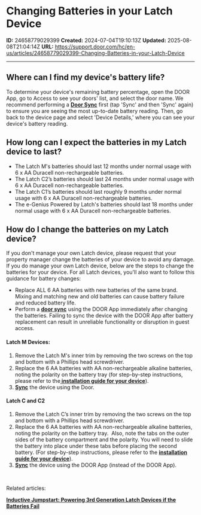 # Changing Batteries in your Latch Device

**ID:** 24658779029399
**Created:** 2024-07-04T19:10:13Z
**Updated:** 2025-08-08T21:04:14Z
**URL:** https://support.door.com/hc/en-us/articles/24658779029399-Changing-Batteries-in-your-Latch-Device

---

<h2 id="h_01HNK4JTVG5VD0VHXEV19HDRHA">Where can I find my device's battery life? </h2>
<p>To determine your device's remaining battery percentage, open the DOOR App, go to Access to see your doors' list, and select the door name. We recommend performing a <strong><span class="wysiwyg-underline"><a href="https://support.door.com/hc/en-us/articles/24658744817303-How-to-perform-a-Door-Update">Door Sync</a></span></strong> first (tap 'Sync' and then 'Sync' again) to ensure you are seeing the most up-to-date battery reading. Then, go back to the device page and select 'Device Details,' where you can see your device's battery reading. </p>
<h2 id="h_01HNK4JTVGNKJHE3RG5RJ1CMEB">How long can I expect the batteries in my Latch device to last?</h2>
<ul>
<li>The Latch M's batteries should last 12 months under normal usage with 6 x AA Duracell non-rechargeable batteries.</li>
<li>The Latch C2’s batteries should last 24 months under normal usage with 6 x AA Duracell non-rechargeable batteries.  </li>
<li>The Latch C1’s batteries should last roughly 9 months under normal usage with 6 x AA Duracell non-rechargeable batteries.  </li>
<li>The e-Genius Powered by Latch's batteries should last 18 months under normal usage with 6 x AA Duracell non-rechargeable batteries.  </li>
</ul>
<h2 id="h_01HNK4JTVGCE9FATFD68FCAVXC">How do I change the batteries on my Latch device?</h2>
<p>If you don't manage your own Latch device, please request that your property manager change the batteries of your device to avoid any damage. If you do manage your own Latch device, below are the steps to change the batteries for your device. For all Latch devices, you'll also want to follow this guidance for battery changes:</p>
<ul>
<li><span style="font-weight: 400;">Replace ALL 6 AA batteries with new batteries of the same brand. Mixing and matching new and old batteries can cause battery failure and reduced battery life.</span></li>
<li><span style="font-weight: 400;">Perform a <span class="wysiwyg-underline"><strong><a href="https://support.door.com/hc/en-us/articles/24658744817303-How-to-perform-a-Door-Update">door sync</a></strong></span> using the DOOR App immediately after changing the batteries. Failing to sync the device with the DOOR App after battery replacement can result in unreliable functionality or disruption in guest access.</span></li>
</ul>
<h4 id="h_01HNK4JTVGN02MWQ0SSM1Q57TZ">Latch M Devices:</h4>
<ol>
<li>
<span style="font-weight: 400;">Remove the Latch M's</span><span style="font-weight: 400;"> inner trim by removing the two screws on the top and bottom with a Phillips head screwdriver.</span>
</li>
<li>
<span style="font-weight: 400;">Replace the 6 AA batteries with AA non-rechargeable alkaline batteries, noting the polarity on the battery tray </span><span style="font-weight: 400;">(for step-by-step instructions, please refer to the</span><strong><span class="wysiwyg-underline"><a href="https://support.door.com/hc/en-us/categories/26988578382359-Hardware-and-Locks" target="_blank" rel="noopener noreferrer"> installation guide for your device</a></span></strong><span style="font-weight: 400;">).</span>
</li>
<li><span style="font-weight: 400;"><strong><span class="wysiwyg-underline"><a href="https://support.door.com/hc/en-us/articles/24658744817303-How-to-perform-a-Door-Update">Sync</a></span></strong> the device using the Door.</span></li>
</ol>
<h4 id="h_01HNK4JTVGPJ2NJ17RFWC2444G">Latch C and C2</h4>
<ol>
<li><span style="font-weight: 400;">Remove the Latch C’s inner trim by removing the two screws on the top and bottom with a Phillips head screwdriver.</span></li>
<li>
<span style="font-weight: 400;">Replace the 6 AA batteries with AA non-rechargeable alkaline batteries</span><span style="font-weight: 400;">, noting the polarity on the battery tray</span><span style="font-weight: 400;">.  Also, note the tabs on the outer sides of the battery compartment and the polarity. You will need to slide the battery into place under these tabs before placing the second battery. (For step-by-step instructions, please refer to the </span><span style="font-weight: 400;"><strong><span class="wysiwyg-underline"><a href="https://support.door.com/hc/en-us/categories/26988578382359-Hardware-and-Locks">installation guide for your device</a></span></strong>).</span>
</li>
<li><span style="font-weight: 400;"><strong><span class="wysiwyg-underline"><a href="https://support.door.com/hc/en-us/articles/24658744817303-How-to-perform-a-Door-Update">Sync</a></span></strong> the device using the DOOR App (instead of the DOOR App).</span></li>
</ol>
<p> </p>
<p><span style="font-weight: 400;">Related articles:</span></p>
<p><strong><span class="wysiwyg-underline"><a href="https://support.door.com/hc/en-us/articles/24482134214935-Inductive-Jumpstart-Powering-3rd-Generation-Latch-Devices-if-the-Batteries-Fail">Inductive Jumpstart: Powering 3rd Generation Latch Devices if the Batteries Fail</a></span></strong></p>
